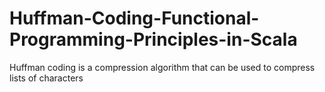 # Huffman-Coding-Functional-Programming-Principles-in-Scala
Huffman coding is a compression algorithm that can be used to compress lists of characters
